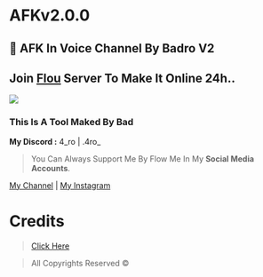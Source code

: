# AFKv2.0.0

🎱 AFK In Voice Channel By Badro V2
---

## Join [Flou](https://dsc.gg/flou) Server To Make It Online 24h..
<a href="https://discord.com/invite/CkXfzjYVJw"><img src="https://discord.com/api/guilds/934493669191462982/widget.png?style=banner2"></a>
### This Is A Tool Maked By Bad
__My Discord :__ 4_ro | .4ro_

> You Can Always Support Me By Flow Me In My **Social Media Accounts**.

[My Channel](https://www.youtube.com/channel/UCKh6D-uY87Bb0y0w7XqUlzQ) | [My Instagram](https://www.instagram.com/bqdro_16/)

# Credits

> [Click Here](https://bit.ly/3wXa5lB) 

> All Copyrights Reserved ©️ 

